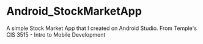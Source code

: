 # Android_StockMarketApp
A simple Stock Market App that I created on Android Studio. From Temple's CIS 3515 - Intro to Mobile Development
